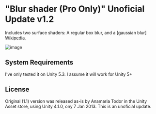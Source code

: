 "Blur shader (Pro Only)" Unoficial Update v1.2
===============================================

Includes two surface shaders: A regular box blur, and a [gaussian blur]
[Wikipedia].

![image](http://i.imgur.com/wp2okvk.gif)

[Wikipedia]: https://en.wikipedia.org/wiki/Gaussian_blur

System Requirements
-------------------

I've only tested it on Unity 5.3. I assume it will work for Unity 5+


License
-------
Original (1.1) version was released as-is by Anamaria Todor in the Unity Asset store, using Unity 4.1.0, ony 7 Jan 2013. This is an unoficial update.